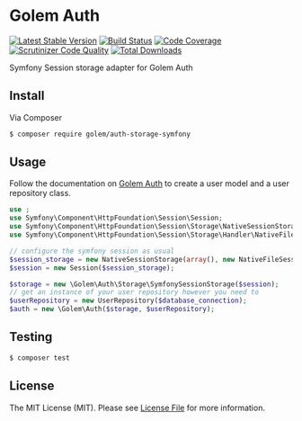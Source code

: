 # Golem Auth

[![Latest Stable Version](https://poser.pugx.org/golem/auth-storage-symfony/v/stable.png)](https://packagist.org/packages/golem/auth-storage-symfony)
[![Build Status](https://travis-ci.org/spekkionu/golem-auth-storage-symfony.svg?branch=master)](https://travis-ci.org/spekkionu/golem-auth-storage-symfony)
[![Code Coverage](https://scrutinizer-ci.com/g/spekkionu/golem-auth-storage-symfony/badges/coverage.png?b=master)](https://scrutinizer-ci.com/g/spekkionu/golem-auth-storage-symfony/?branch=master)
[![Scrutinizer Code Quality](https://scrutinizer-ci.com/g/spekkionu/golem-auth-storage-symfony/badges/quality-score.png?b=master)](https://scrutinizer-ci.com/g/spekkionu/golem-auth-storage-symfony/?branch=master)
[![Total Downloads](https://poser.pugx.org/golem/auth-storage-symfony/downloads.png)](https://packagist.org/packages/golem/auth-storage-symfony)

Symfony Session storage adapter for Golem Auth

## Install

Via Composer

``` bash
$ composer require golem/auth-storage-symfony
```

## Usage

Follow the documentation on [Golem Auth](https://github.com/spekkionu/golem-auth) to create a user model and a user repository class.

``` php
use ;
use Symfony\Component\HttpFoundation\Session\Session;
use Symfony\Component\HttpFoundation\Session\Storage\NativeSessionStorage;
use Symfony\Component\HttpFoundation\Session\Storage\Handler\NativeFileSessionHandler;

// configure the symfony session as usual
$session_storage = new NativeSessionStorage(array(), new NativeFileSessionHandler());
$session = new Session($session_storage);

$storage = new \Golem\Auth\Storage\SymfonySessionStorage($session);
// get an instance of your user repository however you need to
$userRepository = new UserRepository($database_connection);
$auth = new \Golem\Auth($storage, $userRepository);
```

## Testing

``` bash
$ composer test
```

## License

The MIT License (MIT). Please see [License File](LICENSE.md) for more information.
